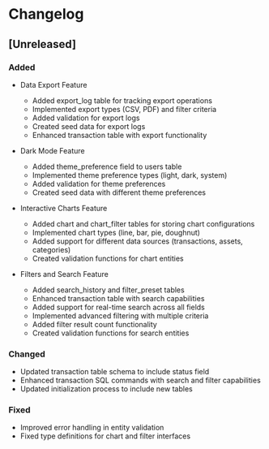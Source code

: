 # Changelog

## [Unreleased]

### Added
- Data Export Feature
  - Added export_log table for tracking export operations
  - Implemented export types (CSV, PDF) and filter criteria
  - Added validation for export logs
  - Created seed data for export logs
  - Enhanced transaction table with export functionality

- Dark Mode Feature
  - Added theme_preference field to users table
  - Implemented theme preference types (light, dark, system)
  - Added validation for theme preferences
  - Created seed data with different theme preferences

- Interactive Charts Feature
  - Added chart and chart_filter tables for storing chart configurations
  - Implemented chart types (line, bar, pie, doughnut)
  - Added support for different data sources (transactions, assets, categories)
  - Created validation functions for chart entities

- Filters and Search Feature
  - Added search_history and filter_preset tables
  - Enhanced transaction table with search capabilities
  - Added support for real-time search across all fields
  - Implemented advanced filtering with multiple criteria
  - Added filter result count functionality
  - Created validation functions for search entities

### Changed
- Updated transaction table schema to include status field
- Enhanced transaction SQL commands with search and filter capabilities
- Updated initialization process to include new tables

### Fixed
- Improved error handling in entity validation
- Fixed type definitions for chart and filter interfaces 